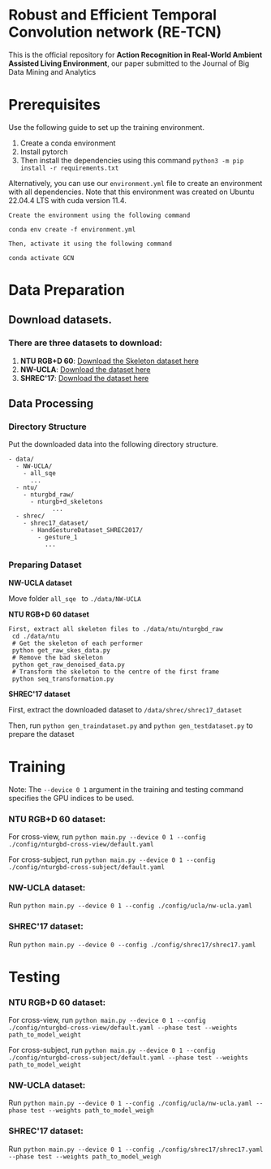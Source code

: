 # Robust and Efficient Temporal Convolution network (RE-TCN)
This is the official repository for **Action Recognition in Real-World Ambient Assisted Living Environment**, our paper submitted to the Journal of Big Data Mining and Analytics

# Prerequisites

 Use the following guide to set up the training environment. 

1. Create a conda environment
2. Install pytorch
3. Then install the dependencies using this command `python3 -m pip install -r requirements.txt`

Alternatively, you can use our `environment.yml` file to create an environment with all dependencies. Note that this environment was created on Ubuntu 22.04.4 LTS with cuda version 11.4.

```
Create the environment using the following command

conda env create -f environment.yml

Then, activate it using the following command

conda activate GCN

```

# Data Preparation

## Download datasets.

### There are three datasets to download:

1. **NTU RGB+D 60**: [Download the Skeleton dataset here](https://rose1.ntu.edu.sg/dataset/actionRecognition/)
2. **NW-UCLA**: [Download the dataset here](https://www.dropbox.com/scl/fi/6numm9wzu1cixw8nyzb91/all_sqe.zip?rlkey=it1ruxtsm4rggxldbbbr4w3yj&e=1&dl=0)
3. **SHREC'17**: [Download the dataset here](http://www-rech.telecom-lille.fr/shrec2017-hand/)

## Data Processing

### Directory Structure

Put the downloaded data into the following directory structure.

```
- data/
  - NW-UCLA/
    - all_sqe
      ...
  - ntu/
    - nturgbd_raw/
	  - nturgb+d_skeletons
            ...
  - shrec/
    - shrec17_dataset/
	  - HandGestureDataset_SHREC2017/
	    - gesture_1
	      ...
```

### Preparing Dataset

**NW-UCLA dataset**

Move folder `all_sqe ` to `./data/NW-UCLA`

**NTU RGB+D 60 dataset**
```
First, extract all skeleton files to ./data/ntu/nturgbd_raw
 cd ./data/ntu
 # Get the skeleton of each performer
 python get_raw_skes_data.py
 # Remove the bad skeleton 
 python get_raw_denoised_data.py
 # Transform the skeleton to the centre of the first frame
 python seq_transformation.py
```

**SHREC'17 dataset**

First, extract the downloaded dataset to `/data/shrec/shrec17_dataset`

Then, run `python gen_traindataset.py` and `python gen_testdataset.py` to prepare the dataset

# Training

Note: The `--device 0 1`  argument in the training and testing command specifies the GPU indices to be used. 

### NTU RGB+D 60 dataset:

For cross-view, run `python main.py --device 0 1 --config ./config/nturgbd-cross-view/default.yaml`

For cross-subject, run `python main.py --device 0 1 --config ./config/nturgbd-cross-subject/default.yaml`

### NW-UCLA dataset:

Run `python main.py --device 0 1 --config ./config/ucla/nw-ucla.yaml`

### SHREC'17 dataset:

Run `python main.py --device 0 --config ./config/shrec17/shrec17.yaml`

# Testing

### NTU RGB+D 60 dataset:

For cross-view, run `python main.py --device 0 1 --config ./config/nturgbd-cross-view/default.yaml --phase test --weights path_to_model_weight`

For cross-subject, run `python main.py --device 0 1 --config ./config/nturgbd-cross-subject/default.yaml --phase test --weights path_to_model_weight`

### NW-UCLA dataset:

Run `python main.py --device 0 1 --config ./config/ucla/nw-ucla.yaml --phase test --weights path_to_model_weigh`

### SHREC'17 dataset:

Run `python main.py --device 0 1 --config ./config/shrec17/shrec17.yaml --phase test --weights path_to_model_weigh`
